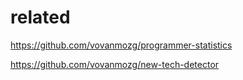 # related

https://github.com/vovanmozg/programmer-statistics

https://github.com/vovanmozg/new-tech-detector
